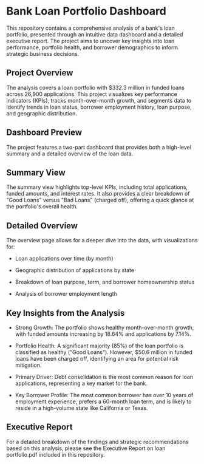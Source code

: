 # Bank Loan Portfolio Dashboard
This repository contains a comprehensive analysis of a bank's loan portfolio, presented through an intuitive data dashboard and a detailed executive report. The project aims to uncover key insights into loan performance, portfolio health, and borrower demographics to inform strategic business decisions.

## Project Overview
The analysis covers a loan portfolio with $332.3 million in funded loans across 26,900 applications. This project visualizes key performance indicators (KPIs), tracks month-over-month growth, and segments data to identify trends in loan status, borrower employment history, loan purpose, and geographic distribution.

## Dashboard Preview
The project features a two-part dashboard that provides both a high-level summary and a detailed overview of the loan data.

## Summary View
The summary view highlights top-level KPIs, including total applications, funded amounts, and interest rates. It also provides a clear breakdown of "Good Loans" versus "Bad Loans" (charged off), offering a quick glance at the portfolio's overall health.

## Detailed Overview
The overview page allows for a deeper dive into the data, with visualizations for:

- Loan applications over time (by month)

- Geographic distribution of applications by state

- Breakdown of loan purpose, term, and borrower homeownership status

- Analysis of borrower employment length

## Key Insights from the Analysis
- Strong Growth: The portfolio shows healthy month-over-month growth, with funded amounts increasing by 18.64% and applications by 7.14%.

- Portfolio Health: A significant majority (85%) of the loan portfolio is classified as healthy ("Good Loans"). However, $50.6 million in funded loans have been charged off, identifying an area for potential risk mitigation.

- Primary Driver: Debt consolidation is the most common reason for loan applications, representing a key market for the bank.

- Key Borrower Profile: The most common borrower has over 10 years of employment experience, prefers a 60-month loan term, and is likely to reside in a high-volume state like California or Texas.

## Executive Report
For a detailed breakdown of the findings and strategic recommendations based on this analysis, please see the Executive Report on loan portfolio.pdf included in this repository.
